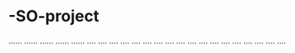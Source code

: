 # -SO-project
......
......
......
......
......
....
....
....
....
....
....
....
....
....
....
....
....
....
....
....
....
....
....
